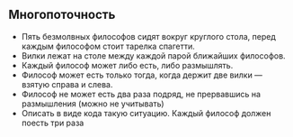 ## Многопоточность
* Пять безмолвных философов сидят вокруг круглого стола, 
перед каждым философом стоит тарелка спагетти.
* Вилки лежат на столе между каждой парой ближайших философов.
* Каждый философ может либо есть, либо размышлять.
* Философ может есть только тогда, когда держит две вилки — взятую справа и слева.
* Философ не может есть два раза подряд, не прервавшись на размышления (можно не учитывать)
* Описать в виде кода такую ситуацию. Каждый философ должен поесть три раза